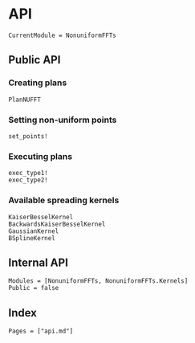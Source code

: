 # API

```@meta
CurrentModule = NonuniformFFTs
```
## Public API

### Creating plans

```@docs
PlanNUFFT
```

### Setting non-uniform points

```@docs
set_points!
```

### Executing plans

```@docs
exec_type1!
exec_type2!
```

### Available spreading kernels

```@docs
KaiserBesselKernel
BackwardsKaiserBesselKernel
GaussianKernel
BSplineKernel
```
## Internal API
```@autodocs
Modules = [NonuniformFFTs, NonuniformFFTs.Kernels]
Public = false
```

## Index

```@index
Pages = ["api.md"]
```
